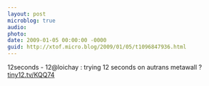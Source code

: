 ```yaml
---
layout: post
microblog: true
audio: 
photo: 
date: 2009-01-05 00:00:00 -0000
guid: http://xtof.micro.blog/2009/01/05/t1096847936.html
---
```

12seconds - 12@loichay : trying 12 seconds on autrans metawall ? [tiny12.tv/KQQ74](http://tiny12.tv/KQQ74)
